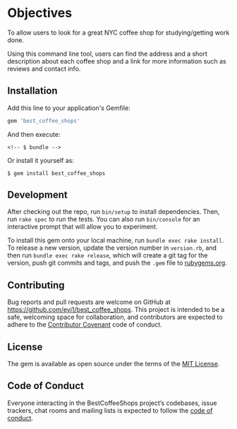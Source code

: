# Objectives

To allow users to look for a great NYC coffee shop for studying/getting work done. 

Using this command line tool, users can find the address and a short description about each coffee shop and a link for more information such as reviews and contact info.

## Installation

Add this line to your application's Gemfile:

```ruby
gem 'best_coffee_shops'
```

And then execute:

    <!-- $ bundle -->

Or install it yourself as:

    $ gem install best_coffee_shops


## Development

After checking out the repo, run `bin/setup` to install dependencies. Then, run `rake spec` to run the tests. You can also run `bin/console` for an interactive prompt that will allow you to experiment.

To install this gem onto your local machine, run `bundle exec rake install`. To release a new version, update the version number in `version.rb`, and then run `bundle exec rake release`, which will create a git tag for the version, push git commits and tags, and push the `.gem` file to [rubygems.org](https://rubygems.org).

## Contributing

Bug reports and pull requests are welcome on GitHub at https://github.com/eyi1/best_coffee_shops. This project is intended to be a safe, welcoming space for collaboration, and contributors are expected to adhere to the [Contributor Covenant](http://contributor-covenant.org) code of conduct.

## License

The gem is available as open source under the terms of the [MIT License](https://opensource.org/licenses/MIT).

## Code of Conduct

Everyone interacting in the BestCoffeeShops project’s codebases, issue trackers, chat rooms and mailing lists is expected to follow the [code of conduct](https://github.com/[USERNAME]/best_coffee_shops/blob/master/CODE_OF_CONDUCT.md).

